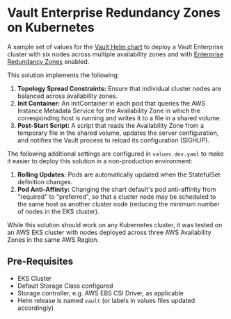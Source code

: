 # Vault Enterprise Redundancy Zones on Kubernetes

A sample set of values for the
[Vault Helm chart](https://github.com/hashicorp/vault-helm/tree/main) to deploy
a Vault Enterprise cluster with six nodes across multiple availability zones and
with
[Enterprise Redundancy Zones](https://developer.hashicorp.com/vault/docs/enterprise/redundancy-zones)
enabled.

This solution implements the following:

1. **Topology Spread Constraints:** Ensure that individual cluster nodes are
   balanced across availability zones.
2. **Init Container:** An initContainer in each pod that queries the AWS
   Instance Metadata Service for the Availability Zone in which the
   corresponding host is running and writes it to a file in a shared volume.
3. **Post-Start Script:** A script that reads the Availability Zone from a
   temporary file in the shared volume, updates the server configuration, and
   notifies the Vault process to reload its configuration (SIGHUP).

The following additional settings are configured in `values.dev.yaml` to make it
easier to deploy this solution in a non-production environment:

1. **Rolling Updates:** Pods are automatically updated when the StatefulSet
   definition changes.
2. **Pod Anti-Affinity:** Changing the chart default's pod anti-affinity from
   "required" to "preferred", so that a cluster node may be scheduled to the
   same host as another cluster node (reducing the minimum number of nodes in
   the EKS cluster).

While this solution should work on any Kubernetes cluster, it was tested on an
AWS EKS cluster with nodes deployed across three AWS Availability Zones in the
same AWS Region.

## Pre-Requisites

- EKS Cluster
- Default Storage Class configured
- Storage controller, e.g. AWS EBS CSI Driver, as applicable
- Helm release is named `vault` (or labels in values files updated accordingly)
